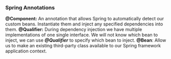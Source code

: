 ### Spring Annotations
**@Component:** An annotation that allows Spring to automatically detect our custom beans. Instantiate them and inject any specified dependencies into them.
**@Qualifier:** During dependency injection we have multiple implementations of one single interface. We will not know which bean to inject, we can use ***@Qualifier*** to specify which bean to inject.
**@Bean**: Allow us to make an existing third-party class available to our Spring framework application context.
